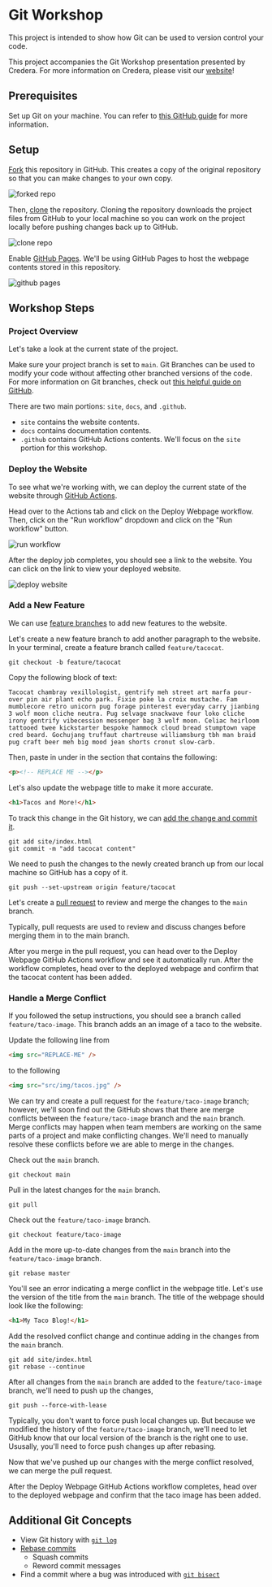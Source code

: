 # Git Workshop

This project is intended to show how Git can be used to version control your code.

This project accompanies the Git Workshop presentation presented by Credera. For more information on Credera, please visit our [website](https://credera.com/)!

## Prerequisites

Set up Git on your machine. You can refer to [this GitHub guide](https://docs.github.com/en/get-started/quickstart/set-up-git) for more information.

## Setup

[Fork](https://docs.github.com/en/get-started/quickstart/fork-a-repo) this repository in GitHub. This creates a copy of the original repository so that you can make changes to your own copy.

![forked repo](docs/img/fork_repo.png)

Then, [clone](https://docs.github.com/en/repositories/creating-and-managing-repositories/cloning-a-repository) the repository. Cloning the repository downloads the project files from GitHub to your local machine so you can work on the project locally before pushing changes back up to GitHub.

![clone repo](docs/img/clone_repo.png)

Enable [GitHub Pages](https://pages.github.com/). We'll be using GitHub Pages to host the webpage contents stored in this repository.

![github pages](docs/img/github_pages.png)

## Workshop Steps

### Project Overview

Let's take a look at the current state of the project.

Make sure your project branch is set to `main`. Git Branches can be used to modify your code without affecting other branched versions of the code. For more information on Git branches, check out [this helpful guide on GitHub](https://docs.github.com/es/pull-requests/collaborating-with-pull-requests/proposing-changes-to-your-work-with-pull-requests/about-branches).

There are two main portions: `site`, `docs`, and `.github`.
  * `site` contains the website contents.
  * `docs` contains documentation contents.
  * `.github` contains GitHub Actions contents.
We'll focus on the `site` portion for this workshop.

### Deploy the Website

To see what we're working with, we can deploy the current state of the website through [GitHub Actions](https://github.com/features/actions).

Head over to the Actions tab and click on the Deploy Webpage workflow. Then, click on the "Run workflow" dropdown and click on the "Run workflow" button.

![run workflow](docs/img/run_workflow.png)

After the deploy job completes, you should see a link to the website. You can click on the link to view your deployed website.

![deploy website](docs/img/deploy_website.png)

### Add a New Feature

We can use [feature branches](https://www.atlassian.com/git/tutorials/comparing-workflows/feature-branch-workflow) to add new features to the website.

Let's create a new feature branch to add another paragraph to the website. In your terminal, create a feature branch called `feature/tacocat`.

```
git checkout -b feature/tacocat
```

Copy the following block of text:

```
Tacocat chambray vexillologist, gentrify meh street art marfa pour-over pin air plant echo park. Fixie poke la croix mustache. Fam mumblecore retro unicorn pug forage pinterest everyday carry jianbing 3 wolf moon cliche neutra. Pug selvage snackwave four loko cliche irony gentrify vibecession messenger bag 3 wolf moon. Celiac heirloom tattooed twee kickstarter bespoke hammock cloud bread stumptown vape cred beard. Gochujang truffaut chartreuse williamsburg tbh man braid pug craft beer meh big mood jean shorts cronut slow-carb.
```

Then, paste in under in the section that contains the following:

```html
<p><!-- REPLACE ME --></p>
```

Let's also update the webpage title to make it more accurate.

```html
<h1>Tacos and More!</h1>
```

To track this change in the Git history, we can [add the change and commit it](https://www.atlassian.com/git/tutorials/saving-changes).

```
git add site/index.html
git commit -m "add tacocat content"
```

We need to push the changes to the newly created branch up from our local machine so GitHub has a copy of it.

```
git push --set-upstream origin feature/tacocat
```

Let's create a [pull request](https://docs.github.com/en/pull-requests/collaborating-with-pull-requests/proposing-changes-to-your-work-with-pull-requests/about-pull-requests) to review and merge the changes to the `main` branch.

Typically, pull requests are used to review and discuss changes before merging them in to the main branch.

After you merge in the pull request, you can head over to the Deploy Webpage GitHub Actions workflow and see it automatically run. After the workflow completes, head over to the deployed webpage and confirm that the tacocat content has been added.

### Handle a Merge Conflict

If you followed the setup instructions, you should see a branch called `feature/taco-image`. This branch adds an an image of a taco to the website.

Update the following line from

```html
<img src="REPLACE-ME" />
```

to the following

```html
<img src="src/img/tacos.jpg" />
```

We can try and create a pull request for the `feature/taco-image` branch; however, we'll soon find out the GitHub shows that there are merge conflicts between the `feature/taco-image` branch and the `main` branch. Merge conflicts may happen when team members are working on the same parts of a project and make conflicting changes. We'll need to manually resolve these conflicts before we are able to merge in the changes.

Check out the `main` branch.

```
git checkout main
```

Pull in the latest changes for the `main` branch.

```
git pull
```

Check out the `feature/taco-image` branch.


```
git checkout feature/taco-image
```

Add in the more up-to-date changes from the `main` branch into the `feature/taco-image` branch.


```
git rebase master
```

You'll see an error indicating a merge conflict in the webpage title. Let's use the version of the title from the `main` branch. The title of the webpage should look like the following:


```html
<h1>My Taco Blog!</h1>
```

Add the resolved conflict change and continue adding in the changes from the `main` branch.


```
git add site/index.html
git rebase --continue

```

After all changes from the `main` branch are added to the `feature/taco-image` branch, we'll need to push up the changes,


```
git push --force-with-lease
```

Typically, you don't want to force push local changes up. But because we modified the history of the `feature/taco-image` branch, we'll need to let GitHub know that our local version of the branch is the right one to use. Ususally, you'll need to force push changes up after rebasing. 

Now that we've pushed up our changes with the merge conflict resolved, we can merge the pull request.


After the Deploy Webpage GitHub Actions workflow completes, head over to the deployed webpage and confirm that the taco image has been added.

## Additional Git Concepts

* View Git history with [`git log`](https:/the/git-scm.com/docs/git-log)
* [Rebase commits](https://docs.github.com/en/get-started/using-git/about-git-rebase)
  * Squash commits
  * Reword commit messages
* Find a commit where a bug was introduced with [`git bisect`](https://git-scm.com/docs/git-bisect)
